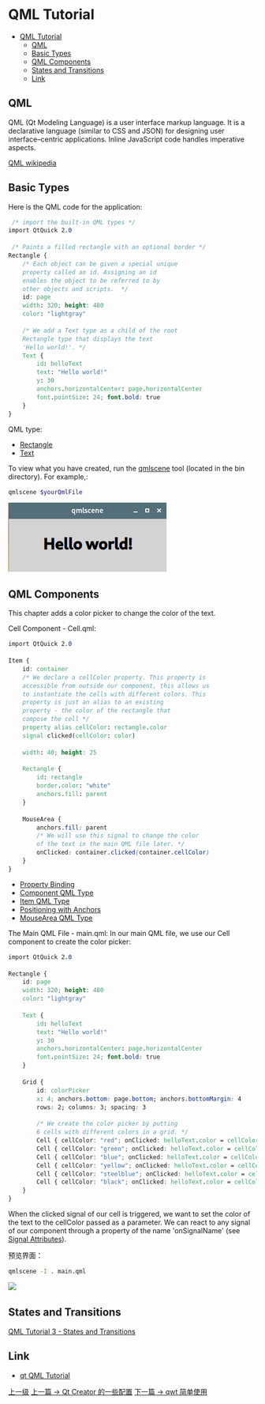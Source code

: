 # QML Tutorial


<!-- @import "[TOC]" {cmd="toc" depthFrom=1 depthTo=6 orderedList=false} -->

<!-- code_chunk_output -->

- [QML Tutorial](#qml-tutorial)
  - [QML](#qml)
  - [Basic Types](#basic-types)
  - [QML Components](#qml-components)
  - [States and Transitions](#states-and-transitions)
  - [Link](#link)

<!-- /code_chunk_output -->


## QML 
QML (Qt Modeling Language) is a user interface markup language. It is a declarative language (similar to CSS and JSON) for designing user interface–centric applications. Inline JavaScript code handles imperative aspects. 

[QML wikipedia](https://en.wikipedia.org/wiki/QML)

## Basic Types

Here is the QML code for the application:
```css
 /* import the built-in QML types */
import QtQuick 2.0

 /* Paints a filled rectangle with an optional border */
Rectangle {
    /* Each object can be given a special unique 
    property called an id. Assigning an id 
    enables the object to be referred to by 
    other objects and scripts.  */
    id: page
    width: 320; height: 480
    color: "lightgray"

    /* We add a Text type as a child of the root
    Rectangle type that displays the text
    'Hello world!'. */
    Text {
        id: helloText
        text: "Hello world!"
        y: 30
        anchors.horizontalCenter: page.horizontalCenter
        font.pointSize: 24; font.bold: true
    }
}
```

QML type:
* [Rectangle](https://doc.qt.io/qt-5/qml-qtquick-rectangle.html)
* [Text](https://doc.qt.io/qt-5/qml-qtquick-text.html)

To view what you have created, run the [qmlscene](https://doc.qt.io/qt-5/qtquick-qmlscene.html) tool (located in the bin directory). For example,:
```sh
qmlscene $yourQmlFile
```

![](../images/qml_202009121152_1.png)

## QML Components
This chapter adds a color picker to change the color of the text.

Cell Component - Cell.qml:
```css
import QtQuick 2.0

Item {
    id: container
    /* We declare a cellColor property. This property is
    accessible from outside our component, this allows us
    to instantiate the cells with different colors. This
    property is just an alias to an existing 
    property - the color of the rectangle that
    compose the cell */
    property alias cellColor: rectangle.color
    signal clicked(cellColor: color)

    width: 40; height: 25

    Rectangle {
        id: rectangle
        border.color: "white"
        anchors.fill: parent
    }

    MouseArea {
        anchors.fill: parent
        /* We will use this signal to change the color 
        of the text in the main QML file later. */
        onClicked: container.clicked(container.cellColor)
    }
}
```

* [Property Binding](https://doc.qt.io/qt-5/qtqml-syntax-propertybinding.html)
* [Component QML Type](https://doc.qt.io/qt-5/qml-qtqml-component.html)
* [Item QML Type](https://doc.qt.io/qt-5/qml-qtquick-item.html)
* [Positioning with Anchors](https://doc.qt.io/qt-5/qtquick-positioning-anchors.html)
* [MouseArea QML Type](https://doc.qt.io/qt-5/qml-qtquick-mousearea.html)

The Main QML File - main.qml:
In our main QML file, we use our Cell component to create the color picker:
```css
import QtQuick 2.0

Rectangle {
    id: page
    width: 320; height: 480
    color: "lightgray"

    Text {
        id: helloText
        text: "Hello world!"
        y: 30
        anchors.horizontalCenter: page.horizontalCenter
        font.pointSize: 24; font.bold: true
    }

    Grid {
        id: colorPicker
        x: 4; anchors.bottom: page.bottom; anchors.bottomMargin: 4
        rows: 2; columns: 3; spacing: 3

        /* We create the color picker by putting 
        6 cells with different colors in a grid. */
        Cell { cellColor: "red"; onClicked: helloText.color = cellColor }
        Cell { cellColor: "green"; onClicked: helloText.color = cellColor }
        Cell { cellColor: "blue"; onClicked: helloText.color = cellColor }
        Cell { cellColor: "yellow"; onClicked: helloText.color = cellColor }
        Cell { cellColor: "steelblue"; onClicked: helloText.color = cellColor }
        Cell { cellColor: "black"; onClicked: helloText.color = cellColor }
    }
}
```
When the clicked signal of our cell is triggered, we want to set the color of the text to the cellColor passed as a parameter. We can react to any signal of our component through a property of the name 'onSignalName' (see [Signal Attributes](https://doc.qt.io/qt-5/qtqml-syntax-objectattributes.html#signal-attributes)).

预览界面：
```sh
qmlscene -I . main.qml
```

![](../images/qml_202009121743_1.png)

## States and Transitions

[QML Tutorial 3 - States and Transitions](https://doc.qt.io/qt-5/qml-tutorial3.html)

 
## Link
* [qt QML Tutorial](https://doc.qt.io/qt-5/qml-tutorial.html)

[上一级](README.md)
[上一篇 -> Qt Creator 的一些配置](projectConfig.md)
[下一篇 -> qwt 简单使用](qwt.md)
